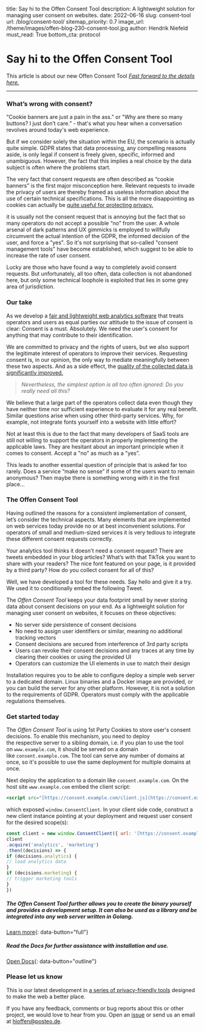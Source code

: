 title: Say hi to the Offen Consent Tool
description: A lightweight solution for managing user consent on websites.
date: 2022-06-16
slug: consent-tool
url: /blog/consent-tool/
sitemap_priority: 0.7
image_url: /theme/images/offen-blog-230-consent-tool.jpg
author: Hendrik Niefeld
must_read: True
bottom_cta: protocol

# Say hi to the Offen Consent Tool

This article is about our new Offen Consent Tool *[Fast forward to the details here.](#consent-tool)*

---

### What’s wrong with consent?

“Cookie banners are just a pain in the ass.” or "Why are there so many buttons? I just don’t care.” - that's what you hear when a conversation revolves around today's web experience.

But if we consider solely the situation within the EU, the scenario is actually quite simple. GDPR states that data processing, any compelling reasons aside, is only legal if consent is freely given, specific, informed and unambiguous. However, the fact that this implies a real choice by the data subject is often where the problems start.

The very fact that consent requests are often described as “cookie banners” is the first major misconception here. Relevant requests to invade the privacy of users are thereby framed as useless information about the use of certain technical specifications. This is all the more disappointing as cookies can actually be [quite useful for protecting privacy.](/blog/privacy-cookies/)

it is usually not the consent request that is annoying but the fact that so many operators do not accept a possible “no” from the user. A whole arsenal of dark patterns and UX gimmicks is employed to willfully circumvent the actual intention of the GDPR, the informed decision of the user, and force a "yes". So it's not surprising that so-called "consent management tools" have become established, which suggest to be able to increase the rate of user consent.

Lucky are those who have found a way to completely avoid consent requests. But unfortunately, all too often, data collection is not abandoned here, but only some technical loophole is exploited that lies in some grey area of jurisdiction.

### Our take

As we develop a [fair and lightweight web analytics software](/) that treats operators and users as equal parties our attitude to the issue of consent is clear: Consent is a must. Absolutely. We need the user's consent for anything that may contribute to their identification.

We are committed to privacy and the rights of users, but we also support the legitimate interest of operators to improve their services. Requesting consent is, in our opinion, the only way to mediate meaningfully between these two aspects. And as a side effect, the [quality of the collected data is significantly improved.](/blog/opt-in-quality/)

> *Nevertheless, the simplest option is all too often ignored: Do you really need all this?*

We believe that a large part of the operators collect data even though they have neither time nor sufficient experience to evaluate it for any real benefit. Similar questions arise when using other third-party services. Why, for example, not integrate fonts yourself into a website with little effort?

Not at least this is due to the fact that many developers of SaaS tools are still not willing to support the operators in properly implementing the applicable laws. They are hesitant about an important principle when it comes to consent. Accept a "no" as much as a "yes”.

<div id="consent-tool"></div>

This leads to another essential question of principle that is asked far too rarely. Does a service “make no sense” if some of the users want to remain anonymous? Then maybe there is something wrong with it in the first place…



### The Offen Consent Tool

Having outlined the reasons for a consistent implementation of consent, let’s consider the technical aspects. Many elements that are implemented on web services today provide no or at best inconvenient solutions. For operators of small and medium-sized services it is very tedious to integrate these different consent requests correctly.

Your analytics tool thinks it doesn't need a consent request? There are tweets embedded in your blog articles? What’s with that TikTok you want to share with your readers? The nice font featured on your page, is it provided by a third party? How do you collect consent for all of this?

Well, we have developed a tool for these needs. Say hello and give it a try. We used it to conditionally embed the following Tweet.

<div class="consent-container w-100 flex justify-center">  
</div>
<div class="tweet-container mb4">  
</div>

<script src="https://consent.offen.dev/client.js"></script>
<script>
  const client = new window.ConsentClient({
    host: document.querySelector('.consent-container'),
    ui: {
      styles: {
        position: 'relative'
      }
    }
  })
  client.acquire('twitter')
    .then(function (result) {
      if (result && result.decisions && result.decisions.twitter) {

        const blockquote = document.createElement('p')
        blockquote.innerHTML = '<blockquote class="twitter-tweet"><a href="https://twitter.com/hioffen/status/1510854517092491270?ref_src=twsrc%5Etfw"></a></blockquote>'

        document.querySelector('.tweet-container').appendChild(blockquote)
        const script = document.createElement('script')
        script.src = 'https://platform.twitter.com/widgets.js'
        document.querySelector('.tweet-container').appendChild(script)
      }
    })
    .catch(function (err) {
      console.error(err)
    })
</script>

The *Offen Consent Tool* keeps your data footprint small by never storing data about consent decisions on your end. As a lightweight solution for managing user consent on websites, it focuses on these objectives:

- No server side persistence of consent decisions
- No need to assign user identifiers or similar, meaning no additional tracking vectors
- Consent decisions are secured from interference of 3rd party scripts
- Users can revoke their consent decisions and any traces at any time by clearing their cookies or using the provided UI
- Operators can customize the UI elements in use to match their design

Installation requires you to be able to configure deploy a simple web server to a dedicated domain. Linux binaries and a Docker image are provided, or you can build the server for any other platform. However, it is not a solution to the requirements of GDPR. Operators must comply with the applicable regulations themselves.

### Get started today

The *Offen Consent Tool* is using 1st Party Cookies to store user's consent decisions. To enable this mechanism, you need to deploy the respective server to a sibling domain, i.e. if you plan to use the tool on `www.example.com`, it should be served on a domain like `consent.example.com`. The tool can serve any number of domains at once, so it's possible to use the same deployment for multiple domains at once.

Next deploy the application to a domain like `consent.example.com`. On the host site `www.example.com` embed the client script:

```jsx
<script src="[https://consent.example.com/client.js](https://consent.example.com/client.js)">
```

which exposed `window.ConsentClient`. In your client side code, construct a new client instance pointing at your deployment and request user consent for the desired scope(s):

```jsx
const client = new window.ConsentClient({ url: '[https://consent.example.com](https://consent.example.com/)' })
client
.acquire('analytics', 'marketing')
.then((decisions) => {
if (decisions.analytics) {
// load analytics data
}
if (decisions.marketing) {
// trigger marketing tools
}
})
```

##### The *Offen Consent Tool* further allows you to create the binary yourself and provides a development setup. It can also be used as a library and be integrated into any web server written in Golang.
[Learn more](https://github.com/offen/consent){: data-button="full"}


##### Read the Docs for further assistance with installation and use.
[Open Docs](https://github.com/offen/consent/blob/main/MANUAL.md){: data-button="outline"}

### Please let us know
This is our latest development in [a series of privacy-friendly tools](/about/) designed to make the web a better place.

If you have any feedback, comments or bug reports about this or other project, we would love to hear from you. Open an [issue](https://github.com/offen/consent/issues) or send us an email at [hioffen@posteo.de](mailto:hioffen@posteo.de).
